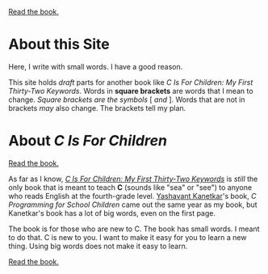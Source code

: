 [Read the book.](https://github.com/dmparrishphd/cIsForChildren1.1/blob/master/introduction.md)

# About this Site

Here, I write with small words. I have a good reason.

This site holds *draft* parts for another book like *C Is For Children: My First Thirty-Two Keywords*.
Words in **square brackets** are words that I mean to change.
*Square brackets are the symbols* \[ *and* \].
Words that are not in brackets *may* also change.
The brackets tell my plan.

# About *C Is For Children*

[Read the book.](https://github.com/dmparrishphd/cIsForChildren1.1/blob/master/introduction.md)

As far as I know, [*C Is For Children: My First Thirty-Two Keywords*](https://www.iuniverse.com/en/bookstore/bookdetails/436907-C-Is-for-Children) is *still* the only book that is meant to teach **C** (sounds like "sea" or "see") to anyone who reads English at the fourth-grade level.
[Yashavant Kanetkar](https://en.wikipedia.org/wiki/Yashavant_Kanetkar)'s book, *C Programming for School Children* came out the same year as my book, but Kanetkar's book has a lot of big words, even on the first page.

The book is for those who are new to C.
The book has small words.
I meant to do that.
C is new to you.
I want to make it easy for you to learn a new thing.
Using big words does not make it easy to learn.

[Read the book.](https://github.com/dmparrishphd/cIsForChildren1.1/blob/master/introduction.md)
